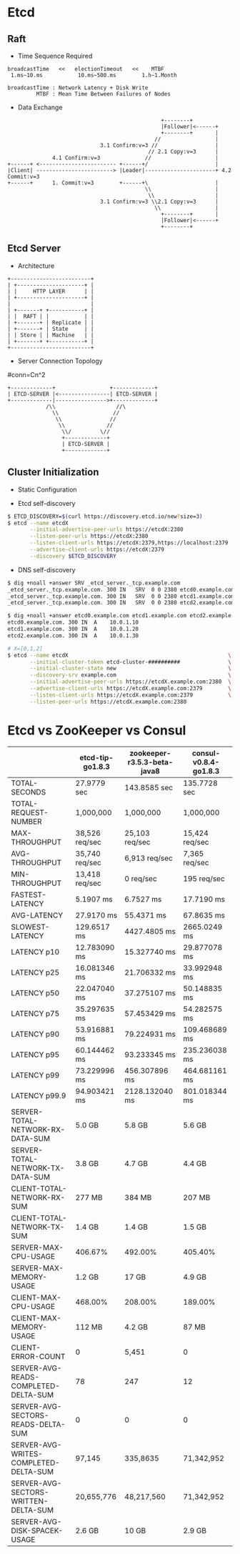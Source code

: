 # Etcd

## Raft

- Time Sequence Required

~~~
broadcastTime   <<   electionTimeout   <<    MTBF
 1.ms~10.ms           10.ms~500.ms        1.h~1.Month

broadcastTime : Network Latency + Disk Write
         MTBF : Mean Time Between Failures of Nodes
~~~

- Data Exchange

~~~
                                                +--------+
                                                |Follower|<------+
                                                +--------+       |
                                              //                 |
                             3.1 Confirm:v=3 //                  |
                                            // 2.1 Copy:v=3      |
              4.1 Confirm:v=3              //                    |
+------+ <------------------------ +------+/                     |
|Client| ------------------------> |Leader|----------------------+ 4.2 Commit:v=3
+------+      1. Commit:v=3        +------+\                     |
                                           \\                    |
                                            \\                   |
                             3.1 Confirm:v=3 \\2.1 Copy:v=3      |
                                              \\                 |
                                                +--------+       |
                                                |Follower|<------+
                                                +--------+
~~~

## Etcd Server


- Architecture

~~~
+-------------------------+
| +---------------------+ |
| |     HTTP LAYER      | |
| +---------------------+ |
|                         |
| +-------+ +-----------+ |
| |  RAFT | |           | |
| +-------+ | Replicate | |
| +-------+ | State     | |
| | Store | | Machine   | |
| +-------+ +-----------+ |
+-------------------------+
~~~

- Server Connection Topology

#conn=Cn^2

~~~
+-------------+                 +-------------+
| ETCD-SERVER |<----------------| ETCD-SERVER |
+-------------|---------------->+-------------+
            /\\                   //\
              \\                 //
               \\               //
                \\             //
                 \\/         \//
                 +-------------+
                 | ETCD-SERVER |
                 +-------------+
~~~

## Cluster Initialization

- Static Configuration

- Etcd self-discovery

```bash
$ ETCD_DISCOVERY=$(curl https://discovery.etcd.io/new?size=3)
$ etcd --name etcdX                                                    \
       --initial-advertise-peer-urls https://etcdX:2380                \
       --listen-peer-urls https://etcdX:2380                           \
       --listen-client-urls https://etcdX:2379,https://localhost:2379  \
       --advertise-client-urls https://etcdX:2379                      \
       --discovery $ETCD_DISCOVERY
```

- DNS self-discovery

```bash
$ dig +noall +answer SRV _etcd_server._tcp.example.com
_etcd_server._tcp.example.com. 300 IN   SRV  0 0 2380 etcd0.example.com
_etcd_server._tcp.example.com. 300 IN   SRV  0 0 2380 etcd1.example.com
_etcd_server._tcp.example.com. 300 IN   SRV  0 0 2380 etcd2.example.com

$ dig +noall +answer etcd0.example.com etcd1.example.com etcd2.example.com
etcd0.example.com. 300 IN  A    10.0.1.10
etcd1.example.com. 300 IN  A    10.0.1.20
etcd2.example.com. 300 IN  A    10.0.1.30

# X=[0,1,2]
$ etcd --name etcdX                                                  \
       --initial-cluster-token etcd-cluster-##########               \
       --initial-cluster-state new                                   \
       --discovery-srv example.com                                   \
       --initial-advertise-peer-urls https://etcdX.example.com:2380  \
       --advertise-client-urls https://etcdX.example.com:2379        \
       --listen-client-urls https://etcdX.example.com:2379           \
       --listen-peer-urls https://etcdX.example.com:2380
```

# Etcd vs ZooKeeper vs Consul

|                                       | etcd-tip-go1.8.3 | zookeeper-r3.5.3-beta-java8 | consul-v0.8.4-go1.8.3 |
|---------------------------------------|------------------|-----------------------------|-----------------------|
| TOTAL-SECONDS                         | 27.9779 sec      | 143.8585 sec                | 135.7728 sec          |
| TOTAL-REQUEST-NUMBER                  | 1,000,000        | 1,000,000                   | 1,000,000             |
| MAX-THROUGHPUT                        | 38,526 req/sec   | 25,103 req/sec              | 15,424 req/sec        |
| AVG-THROUGHPUT                        | 35,740 req/sec   | 6,913 req/sec               | 7,365 req/sec         |
| MIN-THROUGHPUT                        | 13,418 req/sec   | 0 req/sec                   | 195 req/sec           |
| FASTEST-LATENCY                       | 5.1907 ms        | 6.7527 ms                   | 17.7190 ms            |
| AVG-LATENCY                           | 27.9170 ms       | 55.4371 ms                  | 67.8635 ms            |
| SLOWEST-LATENCY                       | 129.6517 ms      | 4427.4805 ms                | 2665.0249 ms          |
| LATENCY p10                           | 12.783090 ms     | 15.327740 ms                | 29.877078 ms          |
| LATENCY p25                           | 16.081346 ms     | 21.706332 ms                | 33.992948 ms          |
| LATENCY p50                           | 22.047040 ms     | 37.275107 ms                | 50.148835 ms          |
| LATENCY p75                           | 35.297635 ms     | 57.453429 ms                | 54.282575 ms          |
| LATENCY p90                           | 53.916881 ms     | 79.224931 ms                | 109.468689 ms         |
| LATENCY p95                           | 60.144462 ms     | 93.233345 ms                | 235.236038 ms         |
| LATENCY p99                           | 73.229996 ms     | 456.307896 ms               | 464.681161 ms         |
| LATENCY p99.9                         | 94.903421 ms     | 2128.132040 ms              | 801.018344 ms         |
| SERVER-TOTAL-NETWORK-RX-DATA-SUM      | 5.0 GB           | 5.8 GB                      | 5.6 GB                |
| SERVER-TOTAL-NETWORK-TX-DATA-SUM      | 3.8 GB           | 4.7 GB                      | 4.4 GB                |
| CLIENT-TOTAL-NETWORK-RX-SUM           | 277 MB           | 384 MB                      | 207 MB                |
| CLIENT-TOTAL-NETWORK-TX-SUM           | 1.4 GB           | 1.4 GB                      | 1.5 GB                |
| SERVER-MAX-CPU-USAGE                  | 406.67%          | 492.00%                     | 405.40%               |
| SERVER-MAX-MEMORY-USAGE               | 1.2 GB           | 17 GB                       | 4.9 GB                |
| CLIENT-MAX-CPU-USAGE                  | 468.00%          | 208.00%                     | 189.00%               |
| CLIENT-MAX-MEMORY-USAGE               | 112 MB           | 4.2 GB                      | 87 MB                 |
| CLIENT-ERROR-COUNT                    | 0                | 5,451                       | 0                     |
| SERVER-AVG-READS-COMPLETED-DELTA-SUM  | 78               | 247                         | 12                    |
| SERVER-AVG-SECTORS-READS-DELTA-SUM    | 0                | 0                           | 0                     |
| SERVER-AVG-WRITES-COMPLETED-DELTA-SUM | 97,145           | 335,8635                    | 71,342,952            |
| SERVER-AVG-SECTORS-WRITTEN-DELTA-SUM  | 20,655,776       | 48,217,560                  | 71,342,952            |
| SERVER-AVG-DISK-SPACEK-USAGE          | 2.6 GB           | 10 GB                       | 2.9 GB                |
